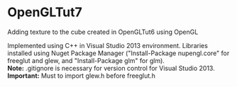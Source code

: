 OpenGLTut7
==========

Adding texture to the cube created in OpenGLTut6 using OpenGL

Implemented using C++ in Visual Studio 2013 environment. Libraries installed using Nuget Package Manager ("Install-Package nupengl.core" for freeglut and glew, and "Install-Package glm" for glm). 
<br><b>Note:</b> .gitignore is necessary for version control for Visual Studio 2013.
<br><b>Important:</b> Must to import glew.h before freeglut.h
